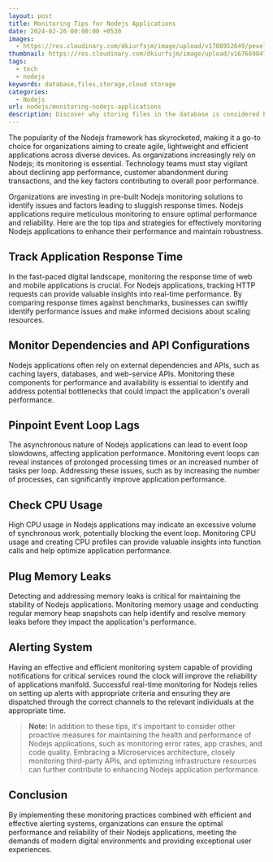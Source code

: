 ```yaml
---
layout: post
title: Monitoring Tips for Nodejs Applications
date: 2024-02-26 00:00:00 +0530
images:
  - https://res.cloudinary.com/dkiurfsjm/image/upload/v1708952649/pexels-josh-sorenson-1714208_qexmpg.jpg
thumbnail: https://res.cloudinary.com/dkiurfsjm/image/upload/v1676698473/nodejs_dark_cjoudy.png
tags:
  - tech
  - nodejs
keywords: database,files,storage,cloud storage
categories:
  - Nodejs
url: nodejs/monitoring-nodejs-applications
description: Discover why storing files in the database is considered bad practice. Learn about the downsides that impact performance, maintenance, and complexity. Explore alternative approaches for better file management.
---
```

The popularity of the Nodejs framework has skyrocketed, making it a go-to choice for organizations aiming to create agile, lightweight and efficient applications across diverse devices. As organizations increasingly rely on Nodejs; its monitoring is essential. Technology teams must stay vigilant about declining app performance, customer abandonment during transactions, and the key factors contributing to overall poor performance. 

Organizations are investing in pre-built Nodejs monitoring solutions to identify issues and factors leading to sluggish response times. Nodejs applications require meticulous monitoring to ensure optimal performance and reliability. Here are the top tips and strategies for effectively monitoring Nodejs applications to enhance their performance and maintain robustness.

## Track Application Response Time

In the fast-paced digital landscape, monitoring the response time of web and mobile applications is crucial. For Nodejs applications, tracking HTTP requests can provide valuable insights into real-time performance. By comparing response times against benchmarks, businesses can swiftly identify performance issues and make informed decisions about scaling resources.

## Monitor Dependencies and API Configurations

Nodejs applications often rely on external dependencies and APIs, such as caching layers, databases, and web-service APIs. Monitoring these components for performance and availability is essential to identify and address potential bottlenecks that could impact the application's overall performance.

## Pinpoint Event Loop Lags

The asynchronous nature of Nodejs applications can lead to event loop slowdowns, affecting application performance. Monitoring event loops can reveal instances of prolonged processing times or an increased number of tasks per loop. Addressing these issues, such as by increasing the number of processes, can significantly improve application performance.

## Check CPU Usage

High CPU usage in Nodejs applications may indicate an excessive volume of synchronous work, potentially blocking the event loop. Monitoring CPU usage and creating CPU profiles can provide valuable insights into function calls and help optimize application performance.

## Plug Memory Leaks

Detecting and addressing memory leaks is critical for maintaining the stability of Nodejs applications. Monitoring memory usage and conducting regular memory heap snapshots can help identify and resolve memory leaks before they impact the application's performance.

## Alerting System

Having an effective and efficient monitoring system capable of providing notifications for critical services round the clock will improve the reliability of applications manifold. Successful real-time monitoring for Nodejs relies on setting up alerts with appropriate criteria and ensuring they are dispatched through the correct channels to the relevant individuals at the appropriate time.

> **Note:** In addition to these tips, it's important to consider other proactive measures for maintaining the health and performance of Nodejs applications, such as monitoring error rates, app crashes, and code quality. Embracing a Microservices architecture, closely monitoring third-party APIs, and optimizing infrastructure resources can further contribute to enhancing Nodejs application performance.

## Conclusion

By implementing these monitoring practices combined with efficient and effective alerting systems, organizations can ensure the optimal performance and reliability of their Nodejs applications, meeting the demands of modern digital environments and providing exceptional user experiences.
